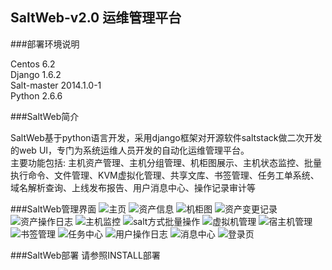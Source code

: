 
SaltWeb-v2.0 运维管理平台
-
###部署环境说明

Centos 6.2<br>
Django 1.6.2<br>
Salt-master 2014.1.0-1<br>
Python 2.6.6<br>

###SaltWeb简介

SaltWeb基于python语言开发，采用django框架对开源软件saltstack做二次开发的web UI，专门为系统运维人员开发的自动化运维管理平台。<br>
主要功能包括: 主机资产管理、主机分组管理、机柜图展示、主机状态监控、批量执行命令、文件管理、KVM虚拟化管理、共享文库、书签管理、任务工单系统、域名解析查询、上线发布报告、用户消息中心、操作记录审计等<br>

###SaltWeb管理界面
![主页](https://github.com/hhr66/saltweb-v2.0/blob/master/%E9%A6%96%E9%A1%B5.jpg)
![资产信息](https://github.com/hhr66/saltweb-v2.0/blob/master/%E8%B5%84%E4%BA%A7%E4%BF%A1%E6%81%AF.jpg)
![机柜图](https://github.com/hhr66/saltweb-v2.0/blob/master/%E6%9C%BA%E6%9F%9C%E5%9B%BE.jpg)
![资产变更记录](https://github.com/hhr66/saltweb-v2.0/blob/master/%E8%B5%84%E4%BA%A7%E5%8F%98%E6%9B%B4%E8%AE%B0%E5%BD%95.jpg)
![资产操作日志](https://github.com/hhr66/saltweb-v2.0/blob/master/%E8%B5%84%E4%BA%A7%E6%93%8D%E4%BD%9C%E6%97%A5%E5%BF%97.jpg)
![主机监控](https://github.com/hhr66/saltweb-v2.0/blob/master/%E4%B8%BB%E6%9C%BA%E7%9B%91%E6%8E%A7.jpg)
![salt方式批量操作](https://github.com/hhr66/saltweb-v2.0/blob/master/salt%E6%96%B9%E5%BC%8F%E6%89%B9%E9%87%8F%E6%93%8D%E4%BD%9C.jpg)
![虚拟机管理](https://github.com/hhr66/saltweb-v2.0/blob/master/%E8%99%9A%E6%8B%9F%E6%9C%BA%E7%AE%A1%E7%90%86.jpg)
![宿主机管理](https://github.com/hhr66/saltweb-v2.0/blob/master/%E5%AE%BF%E4%B8%BB%E6%9C%BA%E7%AE%A1%E7%90%86.jpg)
![书签管理](https://github.com/hhr66/saltweb-v2.0/blob/master/%E4%B9%A6%E7%AD%BE%E7%AE%A1%E7%90%86.jpg)
![任务中心](https://github.com/hhr66/saltweb-v2.0/blob/master/%E4%BB%BB%E5%8A%A1%E4%B8%AD%E5%BF%83.jpg)
![用户操作日志](https://github.com/hhr66/saltweb-v2.0/blob/master/%E7%94%A8%E6%88%B7%E6%93%8D%E4%BD%9C%E6%97%A5%E5%BF%97.jpg)
![消息中心](https://github.com/hhr66/saltweb-v2.0/blob/master/%E6%B6%88%E6%81%AF%E4%B8%AD%E5%BF%83.jpg)
![登录页](https://github.com/hhr66/saltweb-v2.0/blob/master/%E7%99%BB%E5%BD%95%E9%A1%B5.jpg)

###SaltWeb部署
请参照INSTALL部署
